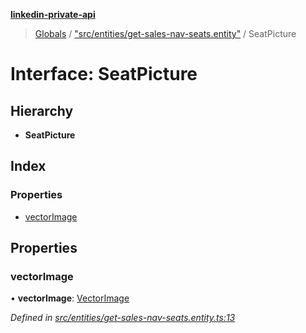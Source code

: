 **[linkedin-private-api](../README.md)**

> [Globals](../globals.md) / ["src/entities/get-sales-nav-seats.entity"](../modules/_src_entities_get_sales_nav_seats_entity_.md) / SeatPicture

# Interface: SeatPicture

## Hierarchy

* **SeatPicture**

## Index

### Properties

* [vectorImage](_src_entities_get_sales_nav_seats_entity_.seatpicture.md#vectorimage)

## Properties

### vectorImage

•  **vectorImage**: [VectorImage](_src_entities_get_sales_nav_seats_entity_.vectorimage.md)

*Defined in [src/entities/get-sales-nav-seats.entity.ts:13](https://github.com/cosiall/linkedin-private-api/blob/f0f3775/src/entities/get-sales-nav-seats.entity.ts#L13)*

